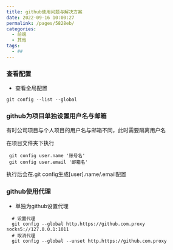 ```yaml
---
title: github使用问题与解决方案
date: 2022-09-16 10:00:27
permalink: /pages/5828eb/
categories:
  - 前端
  - 其他
tags:
  - ##
---
```

### 查看配置

- 查看全局配置

```shell
git config --list --global
```

### github为项目单独设置用户名与邮箱

有时公司项目与个人项目的用户名与邮箱不同，此时需要隔离用户名

在项目文件夹下执行
```shell
 git config user.name '账号名'
 git config user.email '邮箱名'
```

执行后会在.git config生成[user].name/.email配置  

### github使用代理

- 单独为github设置代理

```shell
  # 设置代理
  git config --global http.https://github.com.proxy socks5://127.0.0.1:1011
  # 取消代理
  git config --global --unset http.https://github.com.proxy
```

  

